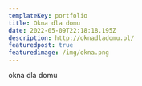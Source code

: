 ```yaml
---
templateKey: portfolio
title: Okna dla domu
date: 2022-05-09T22:18:18.195Z
description: http://oknadladomu.pl/
featuredpost: true
featuredimage: /img/okna.png
---
```

okna dla domu